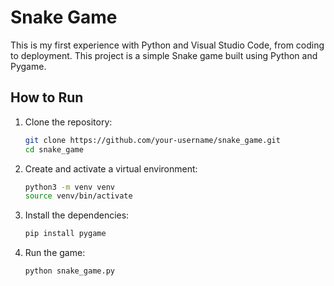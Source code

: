 # Snake Game

This is my first experience with Python and Visual Studio Code, from coding to deployment. This project is a simple Snake game built using Python and Pygame.

## How to Run

1. Clone the repository:
   ```sh
   git clone https://github.com/your-username/snake_game.git
   cd snake_game
2. Create and activate a virtual environment:
   ```sh
   python3 -m venv venv
   source venv/bin/activate
4. Install the dependencies:
   ```sh
   pip install pygame
6. Run the game:
   ```sh
   python snake_game.py
